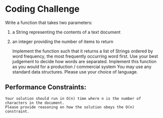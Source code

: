 # Coding Challenge

Write a function that takes two parameters:

1. a String representing the contents of a text document
2. an integer providing the number of items to return

    Implement the function such that it returns a list of Strings ordered by word frequency, the most frequently occurring word first. 
    Use your best judgement to decide how words are separated. 
    Implement this function as you would for a production / commercial system 
    You may use any standard data structures. 
    Please use your choice of language.

## Performance Constraints:

    Your solution should run in O(n) time where n is the number of characters in the document. 
    Please provide reasoning on how the solution obeys the O(n) constraint.
